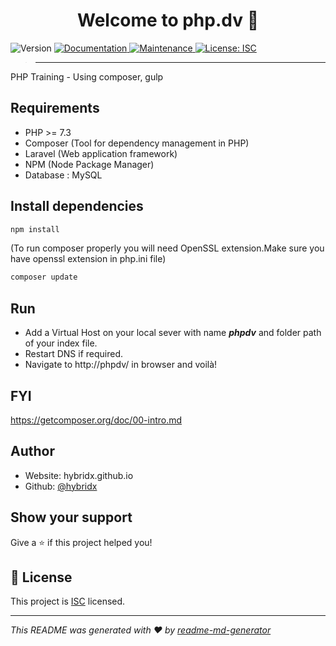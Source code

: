 <h1 align="center">Welcome to php.dv 👋</h1>
<p>
  <img alt="Version" src="https://img.shields.io/badge/version-1.0.0-blue.svg?cacheSeconds=2592000" />
  <a href="https://github.com/hybridx/php.dv#readme" target="_blank">
    <img alt="Documentation" src="https://img.shields.io/badge/documentation-yes-brightgreen.svg" />
  </a>
  <a href="https://github.com/hybridx/php.dv/graphs/commit-activity" target="_blank">
    <img alt="Maintenance" src="https://img.shields.io/badge/Maintained%3F-yes-green.svg" />
  </a>
  <a href="https://github.com/hybridx/php.dv/blob/master/LICENSE" target="_blank">
    <img alt="License: ISC" src="https://img.shields.io/github/license/hybridx/php-training" />
  </a>
</p>

> ---------------

PHP Training - Using composer, gulp

##  Requirements

* PHP >= 7.3
* Composer (Tool for dependency management in PHP)
* Laravel (Web application framework)
* NPM (Node Package Manager)
* Database : MySQL

## Install dependencies
```sh
npm install
```

(To run composer properly you will need OpenSSL extension.Make sure you have openssl extension in php.ini file)
```sh
composer update
```

## Run 
* Add a Virtual Host on your local sever with name **_phpdv_** and folder path of your index file.
* Restart DNS if required.
* Navigate to http://phpdv/ in browser and voilà!


## FYI
https://getcomposer.org/doc/00-intro.md

## Author

* Website: hybridx.github.io
* Github: [@hybridx](https://github.com/hybridx)

## Show your support

Give a ⭐️ if this project helped you!

## 📝 License

This project is [ISC](https://github.com/hybridx/php.dv/blob/master/LICENSE) licensed.

***
_This README was generated with ❤️ by [readme-md-generator](https://github.com/kefranabg/readme-md-generator)_




